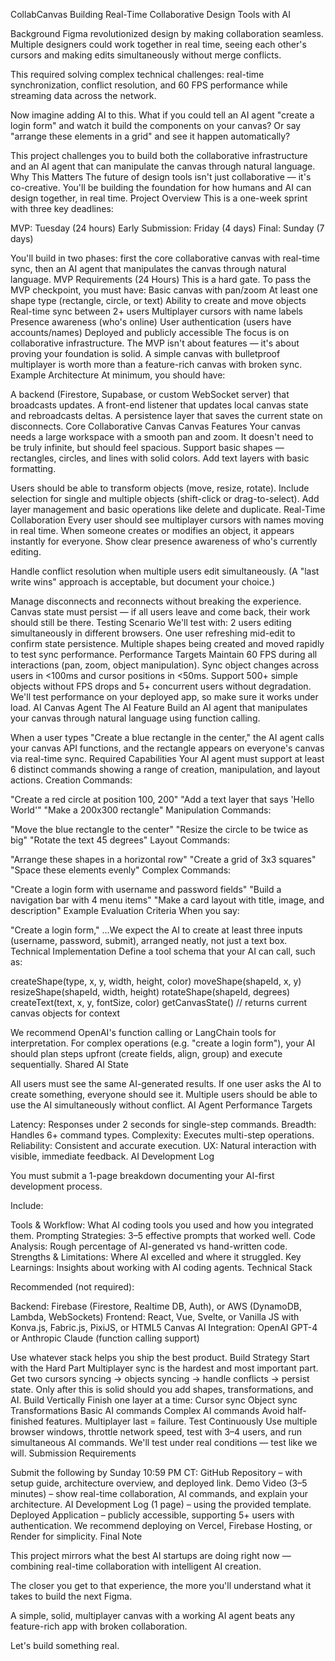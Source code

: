 CollabCanvas
Building Real-Time Collaborative Design Tools with AI

Background
Figma revolutionized design by making collaboration seamless. Multiple designers could work together in real time, seeing each other's cursors and making edits simultaneously without merge conflicts.

This required solving complex technical challenges: real-time synchronization, conflict resolution, and 60 FPS performance while streaming data across the network.

Now imagine adding AI to this. What if you could tell an AI agent "create a login form" and watch it build the components on your canvas? Or say "arrange these elements in a grid" and see it happen automatically?

This project challenges you to build both the collaborative infrastructure and an AI agent that can manipulate the canvas through natural language.
Why This Matters
The future of design tools isn't just collaborative — it's co-creative. You'll be building the foundation for how humans and AI can design together, in real time.
Project Overview
This is a one-week sprint with three key deadlines:

MVP: Tuesday (24 hours)
Early Submission: Friday (4 days)
Final: Sunday (7 days)

You'll build in two phases: first the core collaborative canvas with real-time sync, then an AI agent that manipulates the canvas through natural language.
MVP Requirements (24 Hours)
This is a hard gate. To pass the MVP checkpoint, you must have:
 Basic canvas with pan/zoom
 At least one shape type (rectangle, circle, or text)
 Ability to create and move objects
 Real-time sync between 2+ users
 Multiplayer cursors with name labels
 Presence awareness (who's online)
 User authentication (users have accounts/names)
 Deployed and publicly accessible
The focus is on collaborative infrastructure.
The MVP isn't about features — it's about proving your foundation is solid. A simple canvas with bulletproof multiplayer is worth more than a feature-rich canvas with broken sync.
Example Architecture
At minimum, you should have:

A backend (Firestore, Supabase, or custom WebSocket server) that broadcasts updates.
A front-end listener that updates local canvas state and rebroadcasts deltas.
A persistence layer that saves the current state on disconnects.
Core Collaborative Canvas
Canvas Features
Your canvas needs a large workspace with a smooth pan and zoom. It doesn't need to be truly infinite, but should feel spacious. Support basic shapes — rectangles, circles, and lines with solid colors. Add text layers with basic formatting.

Users should be able to transform objects (move, resize, rotate). Include selection for single and multiple objects (shift-click or drag-to-select). Add layer management and basic operations like delete and duplicate.
Real-Time Collaboration 
Every user should see multiplayer cursors with names moving in real time. When someone creates or modifies an object, it appears instantly for everyone. Show clear presence awareness of who's currently editing.

Handle conflict resolution when multiple users edit simultaneously. (A "last write wins" approach is acceptable, but document your choice.)

Manage disconnects and reconnects without breaking the experience. Canvas state must persist — if all users leave and come back, their work should still be there.
Testing Scenario
We'll test with:
2 users editing simultaneously in different browsers.
One user refreshing mid-edit to confirm state persistence.
Multiple shapes being created and moved rapidly to test sync performance.
Performance Targets
Maintain 60 FPS during all interactions (pan, zoom, object manipulation).
Sync object changes across users in <100ms and cursor positions in <50ms.
Support 500+ simple objects without FPS drops and 5+ concurrent users without degradation.
We'll test performance on your deployed app, so make sure it works under load.
AI Canvas Agent
The AI Feature
Build an AI agent that manipulates your canvas through natural language using function calling.

When a user types "Create a blue rectangle in the center," the AI agent calls your canvas API functions, and the rectangle appears on everyone's canvas via real-time sync.
Required Capabilities
Your AI agent must support at least 6 distinct commands showing a range of creation, manipulation, and layout actions.
Creation Commands:

"Create a red circle at position 100, 200"
"Add a text layer that says 'Hello World'"
"Make a 200x300 rectangle"
Manipulation Commands:

"Move the blue rectangle to the center"
"Resize the circle to be twice as big"
"Rotate the text 45 degrees"
Layout Commands:

"Arrange these shapes in a horizontal row"
"Create a grid of 3x3 squares"
"Space these elements evenly"
Complex Commands:

"Create a login form with username and password fields"
"Build a navigation bar with 4 menu items"
"Make a card layout with title, image, and description"
Example Evaluation Criteria
When you say:

"Create a login form," …We expect the AI to create at least three inputs (username, password, submit), arranged neatly, not just a text box.
Technical Implementation
Define a tool schema that your AI can call, such as:

createShape(type, x, y, width, height, color)
moveShape(shapeId, x, y)
resizeShape(shapeId, width, height)
rotateShape(shapeId, degrees)
createText(text, x, y, fontSize, color)
getCanvasState() // returns current canvas objects for context

We recommend OpenAI's function calling or LangChain tools for interpretation.
For complex operations (e.g. "create a login form"), your AI should plan steps upfront (create fields, align, group) and execute sequentially.
Shared AI State

All users must see the same AI-generated results. If one user asks the AI to create something, everyone should see it. Multiple users should be able to use the AI simultaneously without conflict.
AI Agent Performance Targets

Latency: Responses under 2 seconds for single-step commands.
Breadth: Handles 6+ command types.
Complexity: Executes multi-step operations.
Reliability: Consistent and accurate execution.
UX: Natural interaction with visible, immediate feedback.
AI Development Log

You must submit a 1-page breakdown documenting your AI-first development process.

Include:

Tools & Workflow: What AI coding tools you used and how you integrated them.
Prompting Strategies: 3–5 effective prompts that worked well.
Code Analysis: Rough percentage of AI-generated vs hand-written code.
Strengths & Limitations: Where AI excelled and where it struggled.
Key Learnings: Insights about working with AI coding agents.
Technical Stack

Recommended (not required):

Backend: Firebase (Firestore, Realtime DB, Auth), or AWS (DynamoDB, Lambda, WebSockets)
Frontend: React, Vue, Svelte, or Vanilla JS with Konva.js, Fabric.js, PixiJS, or HTML5 Canvas
AI Integration: OpenAI GPT-4 or Anthropic Claude (function calling support)

Use whatever stack helps you ship the best product.
Build Strategy
Start with the Hard Part
Multiplayer sync is the hardest and most important part.
Get two cursors syncing → objects syncing → handle conflicts → persist state.
Only after this is solid should you add shapes, transformations, and AI.
Build Vertically
Finish one layer at a time:
Cursor sync
Object sync
Transformations
Basic AI commands
Complex AI commands
Avoid half-finished features. Multiplayer last = failure.
Test Continuously
Use multiple browser windows, throttle network speed, test with 3–4 users, and run simultaneous AI commands. We'll test under real conditions — test like we will.
Submission Requirements

Submit the following by Sunday 10:59 PM CT:
GitHub Repository – with setup guide, architecture overview, and deployed link.
Demo Video (3–5 minutes) – show real-time collaboration, AI commands, and explain your architecture.
AI Development Log (1 page) – using the provided template.
Deployed Application – publicly accessible, supporting 5+ users with authentication.
We recommend deploying on Vercel, Firebase Hosting, or Render for simplicity.
Final Note

This project mirrors what the best AI startups are doing right now — combining real-time collaboration with intelligent AI creation. 

The closer you get to that experience, the more you'll understand what it takes to build the next Figma.


A simple, solid, multiplayer canvas with a working AI agent beats any feature-rich app with broken collaboration.


Let's build something real.

